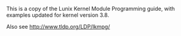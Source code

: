  This is a copy of the Lunix Kernel Module Programming guide, with examples updated for kernel version 3.8.
 
 Also see http://www.tldp.org/LDP/lkmpg/